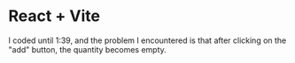 # React + Vite

I coded until 1:39, and the problem I encountered is that after clicking on the "add" button, the quantity becomes empty.
